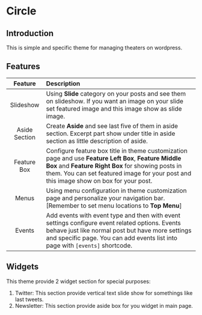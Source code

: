 # Circle
## Introduction
This is simple and specific theme for managing theaters on wordpress.

## Features
|    Feature    | Description |
|:-------------:|:----------- |
|   Slideshow   | Using **Slide** category on your posts and see them on slideshow. If you want an image on your slide set featured image and this image show as slide image. |
| Aside Section | Create **Aside** and see last five of them in aside section. Excerpt part show under title in aside section as little description of aside. |
|  Feature Box  | Configure feature box title in theme customization page and use **Feature Left Box**, **Feature Middle Box** and **Feature Right Box** for showing posts in them. You can set featured image for your post and this image show on box for your post. |
|      Menus    | Using menu configuration in theme customization page and personalize your navigation bar. [Remember to set menu locations to **Top Menu**] |
|     Events    | Add events with event type and then with event settings configure event related options. Events behave just like normal post but have more settings and specific page. You can add events list into page with `[events]` shortcode. |

## Widgets
This theme provide 2 widget section for special purposes:
1. Twitter: This section provide vertical text slide show for somethings like last tweets.
2. Newsletter: This section provide aside box for you widget in main page.
